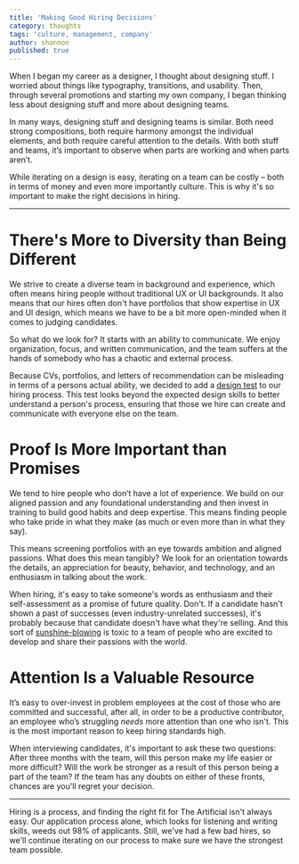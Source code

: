 ```yaml
---
title: 'Making Good Hiring Decisions'
category: thoughts
tags: 'culture, management, company'
author: shannon
published: true
---
```



When I began my career as a designer, I thought about designing stuff. I worried about things like typography, transitions, and usability. Then, through several promotions and starting my own company, I began thinking less about designing stuff and more about designing teams.

In many ways, designing stuff and designing teams is similar. Both need strong compositions, both require harmony amongst the individual elements, and both require careful attention to the details. With both stuff and teams, it’s important to observe when parts are working and when parts aren’t.

While iterating on a design is easy, iterating on a team can be costly – both in terms of money and even more importantly culture. This is why it's so important to make the right decisions in hiring.

---

# There's More to Diversity than Being Different

We strive to create a diverse team in background and experience, which often means hiring people without traditional UX or UI backgrounds. It also means that our hires often don't have portfolios that show expertise in UX and UI design, which means we have to be a bit more open-minded when it comes to judging candidates.

So what do we look for? It starts with an ability to communicate. We enjoy organization, focus, and written communication, and the team suffers at the hands of somebody who has a chaotic and external process.

Because CVs, portfolios, and letters of recommendation can be misleading in terms of a persons actual ability, we decided to add a [design test](http://theartificial.nl/blog/2017/04/11/design-test.html) to our hiring process. This test looks beyond the expected design skills to better understand a person's process, ensuring that those we hire can create and communicate with everyone else on the team.

# Proof Is More Important than Promises

We tend to hire people who don’t have a lot of experience. We build on our aligned passion and any foundational understanding and then invest in training to build good habits and deep expertise. This means finding people who take pride in what they make (as much or even more than in what they say).

This means screening portfolios with an eye towards ambition and aligned passions. What does this mean tangibly? We look for an orientation towards the details, an appreciation for beauty, behavior, and technology, and an enthusiasm in talking about the work.

When hiring, it's easy to take someone's words as enthusiasm and their self-assessment as a promise of future quality. Don't. If a candidate hasn't shown a past of successes (even industry-unrelated successes), it's probably because that candidate doesn't have what they're selling. And this sort of [sunshine-blowing](http://www.urbandictionary.com/define.php?term=blowing%20sunshine) is toxic to a team of people who are excited to develop and share their passions with the world.

# Attention Is a Valuable Resource

It’s easy to over-invest in problem employees at the cost of those who are committed and successful, after all, in order to be a productive contributor, an employee who’s struggling _needs_ more attention than one who isn't. This is the most important reason to keep hiring standards high.

When interviewing candidates, it's important to ask these two questions: After three months with the team, will this person make my life easier or more difficult? Will the work be stronger as a result of this person being a part of the team? If the team has any doubts on either of these fronts, chances are you'll regret your decision.

---

Hiring is a process, and finding the right fit for The Artificial isn't always easy. Our application process alone, which looks for listening and writing skills, weeds out 98% of applicants. Still, we've had a few bad hires, so we'll continue iterating on our process to make sure we have the strongest team possible.
